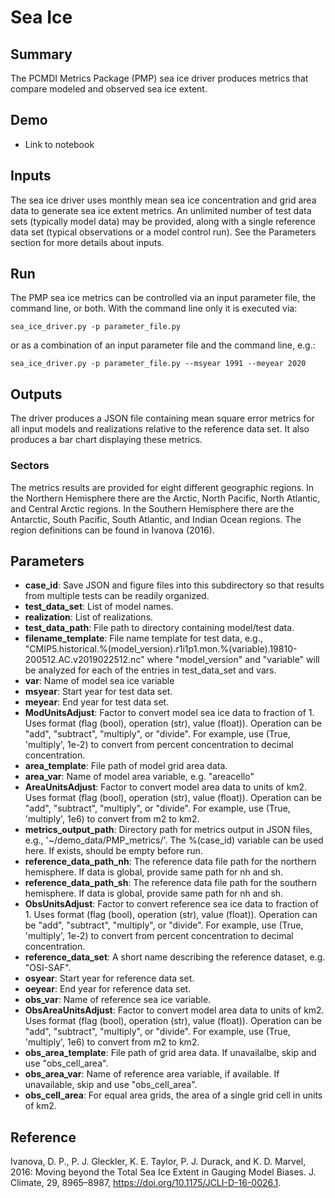 # Sea Ice

## Summary

The PCMDI Metrics Package (PMP) sea ice driver produces metrics that compare modeled and observed sea ice extent.

## Demo

* Link to notebook

## Inputs

The sea ice driver uses monthly mean sea ice concentration and grid area data to generate sea ice extent metrics. An unlimited number of test data sets (typically model data) may be provided, along with a single reference data set (typical observations or a model control run). See the Parameters section for more details about inputs.

## Run

The PMP sea ice metrics can be controlled via an input parameter file, the command line, or both. With the command line only it is executed via:

```
sea_ice_driver.py -p parameter_file.py
```

or as a combination of an input parameter file and the command line, e.g.:

```
sea_ice_driver.py -p parameter_file.py --msyear 1991 --meyear 2020
```

## Outputs

The driver produces a JSON file containing mean square error metrics for all input models and realizations relative to the reference data set. It also produces a bar chart displaying these metrics.

### Sectors

The metrics results are provided for eight different geographic regions. In the Northern Hemisphere there are the Arctic, North Pacific, North Atlantic, and Central Arctic regions. In the Southern Hemisphere there are the Antarctic, South Pacific, South Atlantic, and Indian Ocean regions. The region definitions can be found in Ivanova (2016).

## Parameters

* **case_id**: Save JSON and figure files into this subdirectory so that results from multiple tests can be readily organized.
* **test_data_set**: List of model names.
* **realization**: List of realizations.
* **test_data_path**: File path to directory containing model/test data.
* **filename_template**: File name template for test data, e.g., "CMIP5.historical.%(model_version).r1i1p1.mon.%(variable).19810-200512.AC.v2019022512.nc" where "model_version" and "variable" will be analyzed for each of the entries in test_data_set and vars.
* **var**: Name of model sea ice variable
* **msyear**: Start year for test data set.
* **meyear**: End year for test data set.
* **ModUnitsAdjust**: Factor to convert model sea ice data to fraction of 1. Uses format (flag (bool), operation (str), value (float)). Operation can be "add", "subtract", "multiply", or "divide". For example, use (True, 'multiply', 1e-2) to convert from percent concentration to decimal concentration.
* **area_template**: File path of model grid area data.
* **area_var**: Name of model area variable, e.g. "areacello"
* **AreaUnitsAdjust**: Factor to convert model area data to units of km2. Uses format (flag (bool), operation (str), value (float)). Operation can be "add", "subtract", "multiply", or "divide". For example, use (True, 'multiply', 1e6) to convert from m2 to km2.
* **metrics_output_path**: Directory path for metrics output in JSON files, e.g., '~/demo_data/PMP_metrics/'. The %(case_id) variable can be used here. If exists, should be empty before run.
* **reference_data_path_nh**: The reference data file path for the northern hemisphere. If data is global, provide same path for nh and sh.
* **reference_data_path_sh**: The reference data file path for the southern hemisphere. If data is global, provide same path for nh and sh.
* **ObsUnitsAdjust**: Factor to convert reference sea ice data to fraction of 1. Uses format (flag (bool), operation (str), value (float)). Operation can be "add", "subtract", "multiply", or "divide". For example, use (True, 'multiply', 1e-2) to convert from percent concentration to decimal concentration.
* **reference_data_set**: A short name describing the reference dataset, e.g. "OSI-SAF".
* **osyear**: Start year for reference data set.
* **oeyear**: End year for reference data set.
* **obs_var**: Name of reference sea ice variable.
* **ObsAreaUnitsAdjust**: Factor to convert model area data to units of km2. Uses format (flag (bool), operation (str), value (float)). Operation can be "add", "subtract", "multiply", or "divide". For example, use (True, 'multiply', 1e6) to convert from m2 to km2.
* **obs_area_template**: File path of grid area data. If unavailalbe, skip and use "obs_cell_area".
* **obs_area_var**: Name of reference area variable, if available. If unavailable, skip and use "obs_cell_area".
* **obs_cell_area**: For equal area grids, the area of a single grid cell in units of km2.


## Reference

Ivanova, D. P., P. J. Gleckler, K. E. Taylor, P. J. Durack, and K. D. Marvel, 2016: Moving beyond the Total Sea Ice Extent in Gauging Model Biases. J. Climate, 29, 8965–8987, https://doi.org/10.1175/JCLI-D-16-0026.1. 